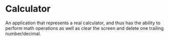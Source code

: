 # Calculator

An application that represents a real calculator, and thus has the ability to perform math operations as well as clear the screen and delete one trailing number/decimal.
